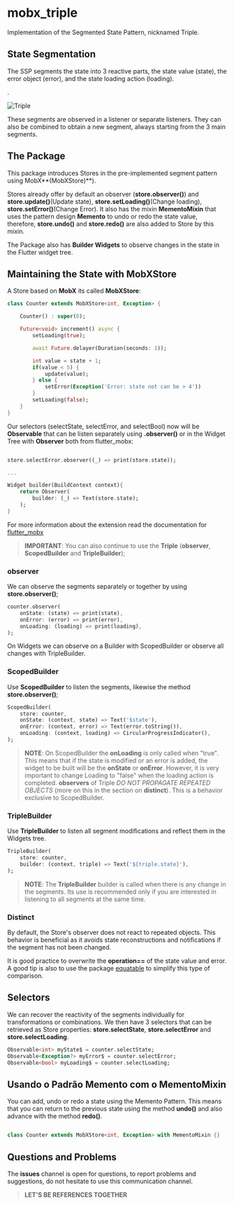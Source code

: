 # mobx_triple

Implementation of the Segmented State Pattern, nicknamed Triple.


## State Segmentation

The SSP segments the state into 3 reactive parts, the state value (state), the error object (error), and the state loading action (loading).

.

![Triple](https://github.com/Flutterando/triple_pattern/raw/master/schema.png)

These segments are observed in a listener or separate listeners. They can also be combined to obtain a new segment, always starting from the 3 main segments.

## The Package

This package introduces Stores in the pre-implemented segment pattern using MobX**(MobXStore)**).

Stores already offer by default an observer (**store.observer()**) and **store.update()**(Update state), **store.setLoading()**(Change loading), **store.setError()**(Change Error).
It also has the mixin **MementoMixin** that uses the pattern design **Memento** to undo or redo the state value, therefore, **store.undo()** and **store.redo()** are also added to Store by this mixin.

The Package also has **Builder Widgets** to observe changes in the state in the Flutter widget tree.

## Maintaining the State with MobXStore

A Store based on **MobX** its called **MobXStore**:

```dart
class Counter extends MobXStore<int, Exception> {

    Counter() : super(0);

    Future<void> increment() async {
        setLoading(true);

        await Future.delayer(Duration(seconds: 1));

        int value = state + 1;
        if(value < 5) {
            update(value);
        } else {
            setError(Exception('Error: state not can be > 4'))
        }
        setLoading(false);
    }
}
```

Our selectors (selectState, selectError, and selectBool) now will be **Observable** that can be listen separately using **.observer()** or in the Widget Tree with **Observer** both from flutter_mobx:

```dart

store.selectError.observer((_) => print(store.state));

...

Widget builder(BuildContext context){
    return Observer(
        builder: (_) => Text(store.state);
    );
}

```

For more information about the extension read the documentation for [flutter_mobx](https://pub.dev/packages/flutter_mobx)

> **IMPORTANT**: You can also continue to use the **Triple** (**observer**, **ScopedBuilder** and **TripleBuilder**);


### observer

We can observe the segments separately or together by using **store.observer()**;

```dart
counter.observer(
    onState: (state) => print(state),
    onError: (error) => print(error),
    onLoading: (loading) => print(loading),
);
```
On Widgets we can observe on a Builder with ScopedBuilder or observe all changes with TripleBuilder.

### ScopedBuilder

Use **ScopedBuilder** to listen the segments, likewise the method **store.observer()**;

```dart
ScopedBuilder(
    store: counter,
    onState: (context, state) => Text('$state'),
    onError: (context, error) => Text(error.toString()),
    onLoading: (context, loading) => CircularProgressIndicator(),
);
```

> **NOTE**: On ScopedBuilder the **onLoading** is only called when "true". This means that if the state is modified or an error is added, the widget to be built will be the **onState** or **onError**. However, it is very important to change Loading to "false" when the loading action is completed. **observers** of Triple *DO NOT PROPAGATE REPEATED OBJECTS* (more on this in the section on **distinct**). This is a behavior exclusive to ScopedBuilder.

### TripleBuilder

Use **TripleBuilder** to listen all segment modifications and reflect them in the Widgets tree.

```dart
TripleBuilder(
    store: counter,
    builder: (context, triple) => Text('${triple.state}'),
);
```

> **NOTE**: The **TripleBuilder** builder is called when there is any change in the segments. Its use is recommended only if you are interested in listening to all segments at the same time.

### Distinct

By default, the Store's observer does not react to repeated objects. This behavior is beneficial as it avoids state reconstructions and notifications if the segment has not been changed.

It is good practice to overwrite the **operation==** of the state value and error. A good tip is also to use the package [equatable](https://pub.dev/packages/equatable) to simplify this type of comparison.

## Selectors

We can recover the reactivity of the segments individually for transformations or combinations. We then have 3 selectors that can be retrieved as Store properties: **store.selectState**, **store.selectError** and **store.selectLoading**.

```dart
Observable<int> myState$ = counter.selectState;
Observable<Exception?> myError$ = counter.selectError;
Observable<bool> myLoading$ = counter.selectLoading;

```

## Usando o Padrão Memento com o MementoMixin

You can add, undo or redo a state using the Memento Pattern. 
This means that you can return to the previous state using the method **undo()** and also advance with the method **redo()**.

```dart

class Counter extends MobXStore<int, Exception> with MementoMixin {}

```

## Questions and Problems

The **issues** channel is open for questions, to report problems and suggestions, do not hesitate to use this communication channel.

> **LET'S BE REFERENCES TOGETHER**








